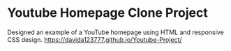 # Youtube Homepage Clone Project
Designed an example of a YouTube homepage using HTML and responsive CSS design.
https://davida123777.github.io/Youtube-Project/

